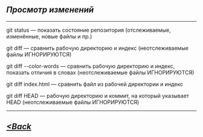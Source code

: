 ## ***Просмотр изменений*** 

---

git status — показать состояние репозитория (отслеживаемые, изменённые, новые файлы и пр.)

git diff — сравнить рабочую директорию и индекс (неотслеживаемые файлы ИГНОРИРУЮТСЯ)

git diff --color-words — сравнить рабочую директорию и индекс, показать отличия в словах (неотслеживаемые файлы ИГНОРИРУЮТСЯ)

git diff index.html — сравнить файл из рабочей директории и индекс

git diff HEAD — рабочую директорию и коммит, на который указывает HEAD (неотслеживаемые файлы ИГНОРИРУЮТСЯ)

---

## *[<Back](/readme.md)*